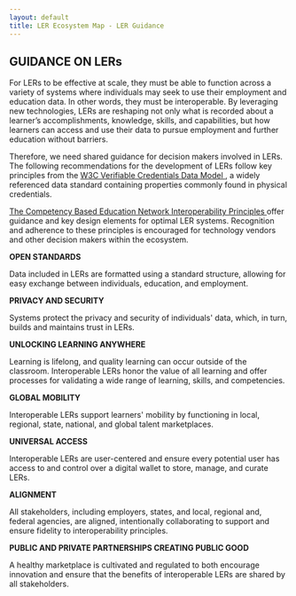 ```yaml
---
layout: default
title: LER Ecosystem Map - LER Guidance
---
```


<div class="container-fluid">

<h2 class="">GUIDANCE ON LERs</h2>


<div>
<p>For LERs to be effective at scale, they must be able to function across a variety of systems where individuals may seek to use their employment and education data. In other words, they must be interoperable. By leveraging new technologies, LERs are reshaping not only what is recorded about a learner’s accomplishments, knowledge, skills, and capabilities, but how learners can access and use their data to pursue employment and further education without barriers.</p>

<p>Therefore, we need shared guidance for decision makers involved in LERs. The following recommendations for the development of LERs follow key principles from the <a href ="https://www.w3.org/TR/vc-data-model" target="_blank"> W3C Verifiable Credentials Data Model </a>, a widely referenced data standard containing properties commonly found in physical credentials. </p>

<p> <a href ="https://www.c-ben.org/wp-content/uploads/2023/03/CBEN-23-003-Interoperable-Learning-WALMART-V2.pdf" target="_blank">The Competency Based Education Network Interoperability Principles </a> offer guidance and key design elements for optimal LER systems. Recognition and adherence to these principles is encouraged for technology vendors and other decision makers within the ecosystem. 
</p>
</div>

<div>
	<p><strong>OPEN STANDARDS</strong></p>
	<p>Data included in LERs are formatted using a standard structure, allowing for easy exchange between individuals, education, and employment.</p>

</div>

<div>
	<p><strong>PRIVACY AND SECURITY</strong></p>
	<p>Systems protect the privacy and security of individuals' data, which, in turn, builds and maintains trust in LERs.</p>

</div>


 <div>
	<p><strong>UNLOCKING LEARNING ANYWHERE</strong></p>
	<p>Learning is lifelong, and quality learning can occur outside of the classroom. Interoperable LERs honor the value of all learning and offer processes for validating a wide range of learning, skills, and competencies.</p>

</div>

<div>
	<p><strong>GLOBAL MOBILITY</strong></p>
	<p>Interoperable LERs support learners' mobility by functioning in local, regional, state, national, and global talent marketplaces.</p>

</div>

<div>
	<p><strong>UNIVERSAL ACCESS</strong></p>
	<p>Interoperable LERs are user-centered and ensure every potential user has access to and control over a digital wallet to store, manage, and curate LERs.</p>

</div>

<div>
	<p><strong>ALIGNMENT</strong></p>
	<p>All stakeholders, including employers, states, and local, regional and, federal agencies, are aligned, intentionally collaborating to support and ensure fidelity to interoperability principles.</p>
</div>

<div>
	<p><strong>PUBLIC AND PRIVATE PARTNERSHIPS CREATING PUBLIC GOOD</strong></p>
	<p>A healthy marketplace is cultivated and regulated to both encourage innovation and ensure that the benefits of interoperable LERs are shared by all stakeholders.</p>
</div>


</div>
